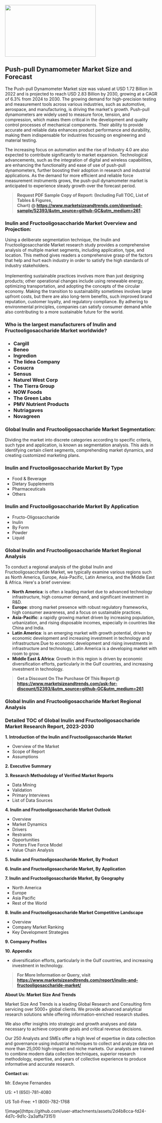 <p><img class="alignnone size-medium wp-image-20088" src="https://ffe5etoiles.com/wp-content/uploads/2024/12/MST1-300x171.png" alt="" width="300" height="171" /></p><h2>Push-pull Dynamometer Market Size and Forecast</h2><p>The Push-pull Dynamometer Market size was valued at USD 1.72 Billion in 2022 and is projected to reach USD 2.83 Billion by 2030, growing at a CAGR of 6.3% from 2024 to 2030. The growing demand for high-precision testing and measurement tools across various industries, such as automotive, aerospace, and manufacturing, is driving the market's growth. Push-pull dynamometers are widely used to measure force, tension, and compression, which makes them critical in the development and quality control processes of mechanical components. Their ability to provide accurate and reliable data enhances product performance and durability, making them indispensable for industries focusing on engineering and material testing.</p><p>The increasing focus on automation and the rise of Industry 4.0 are also expected to contribute significantly to market expansion. Technological advancements, such as the integration of digital and wireless capabilities, are enhancing the functionality and ease of use of push-pull dynamometers, further boosting their adoption in research and industrial applications. As the demand for more efficient and reliable force measurement instruments grows, the push-pull dynamometer market is anticipated to experience steady growth over the forecast period.</p></p><blockquote id="" class=""><strong>Request PDF Sample Copy of Report: (Including Full TOC, List of Tables &amp; Figures, Chart)&nbsp;@&nbsp;<strong><a href="https://www.marketsizeandtrends.com/download-sample/52393/&utm_source=github-GC&utm_medium=261" target="_blank">https://www.marketsizeandtrends.com/download-sample/52393/&utm_source=github-GC&utm_medium=261</a></strong></strong></blockquote><h3 id="" class="">Inulin and Fructooligosaccharide Market&nbsp;Overview and Projection:</h3><p id="" class="">Using a deliberate segmentation technique, the Inulin and Fructooligosaccharide Market research study provides a comprehensive analysis of multiple market segments, including application, type, and location. This method gives readers a comprehensive grasp of the factors that help and hurt each industry in order to satisfy the high standards of industry stakeholders. <br /> <br />Implementing sustainable practices involves more than just designing products; other operational changes include using renewable energy, optimizing transportation, and adopting the concepts of the circular economy. Making the transition to sustainability sometimes involves large upfront costs, but there are also long-term benefits, such improved brand reputation, customer loyalty, and regulatory compliance. By adhering to environmental principles, companies can satisfy consumer demand while also contributing to a more sustainable future for the world.</p><h3 id="" class="">Who is the largest manufacturers of&nbsp;Inulin and Fructooligosaccharide Market worldwide?</h3><h3 class=""><p><ul><li>Cargill </li><li> Beneo </li><li> Ingredion </li><li> The Iidea Company </li><li> Cosucra </li><li> Sensus </li><li> Naturel West Corp </li><li> The Tierra Group </li><li> NOW Foods </li><li> The Green Labs </li><li> PMV Nutrient Products </li><li> Nutriagaves </li><li> Novagreen</li></ul></p></h3><h3 id="" class="">Global&nbsp;Inulin and Fructooligosaccharide Market Segmentation:</h3><p id="" class="">Dividing the market into discrete categories according to specific criteria, such type and application, is known as segmentation analysis. This aids in identifying certain client segments, comprehending market dynamics, and creating customized marketing plans.</p><h3 id="" class="">Inulin and Fructooligosaccharide Market&nbsp;By Type</h3><p><p><ul><li>Food & Beverage </li><li> Dietary Supplements </li><li> Pharmaceuticals </li><li> Others</p></li></ul></p></p><h3 id="" class="">Inulin and Fructooligosaccharide Market&nbsp;By Application</h3><p class=""><p><ul><li>Fructo-Oligosaccharide </li><li> Inulin </li><li> By Form </li><li> Powder </li><li> Liquid</li></ul></p></p><h3 id="" class="">Global Inulin and Fructooligosaccharide Market Regional Analysis</h3><p id="" class="">To conduct a regional analysis of the global Inulin and Fructooligosaccharide Market, we typically examine various regions such as North America, Europe, Asia-Pacific, Latin America, and the Middle East &amp; Africa. Here's a brief overview:</p><ul><li><strong>North America</strong>: is often a leading market due to advanced technology infrastructure, high consumer demand, and significant investment in R&amp;D.</li><li><strong>Europe</strong>: strong market presence with robust regulatory frameworks, high consumer awareness, and a focus on sustainable practices.</li><li><strong>Asia-Pacific</strong>: a rapidly growing market driven by increasing population, urbanization, and rising disposable incomes, especially in countries like China and India.</li><li><strong>Latin America</strong>: is an emerging market with growth potential, driven by economic development and increasing investment in technology and infrastructure.Due to economic development and rising investments in infrastructure and technology, Latin America is a developing market with room to grow.</li><li><strong>Middle East &amp; Africa</strong>: Growth in this region is driven by economic diversification efforts, particularly in the Gulf countries, and increasing investment in technology.</li></ul><blockquote id="" class=""><strong>Get a Discount On The Purchase Of This Report @ <strong><a href="https://www.marketsizeandtrends.com/ask-for-discount/52393/&utm_source=github-GC&utm_medium=261" target="_blank">https://www.marketsizeandtrends.com/ask-for-discount/52393/&utm_source=github-GC&utm_medium=261</a></strong></strong></blockquote><h3 id="" class="">Global Inulin and Fructooligosaccharide Market Regional Analysis</h3><h3 id="" class="">Detailed TOC of Global Inulin and Fructooligosaccharide Market Research Report, 2023-2030</h3><p id="" class=""><strong>1. Introduction of the Inulin and Fructooligosaccharide Market</strong></p><ul><li>Overview of the Market</li><li>Scope of Report</li><li>Assumptions</li></ul><p id="" class=""><strong>2. Executive Summary</strong></p><p id="" class=""><strong>3. Research Methodology of Verified Market Reports</strong></p><ul><li>Data Mining</li><li>Validation</li><li>Primary Interviews</li><li>List of Data Sources</li></ul><p id="" class=""><strong>4. Inulin and Fructooligosaccharide Market Outlook</strong></p><ul><li>Overview</li><li>Market Dynamics</li><li>Drivers</li><li>Restraints</li><li>Opportunities</li><li>Porters Five Force Model</li><li>Value Chain Analysis</li></ul><p id="" class=""><strong>5. Inulin and Fructooligosaccharide Market, By Product</strong></p><p id="" class=""><strong>6. Inulin and Fructooligosaccharide Market, By Application</strong></p><p id="" class=""><strong>7. Inulin and Fructooligosaccharide Market, By Geography</strong></p><ul><li>North America</li><li>Europe</li><li>Asia Pacific</li><li>Rest of the World</li></ul><p id="" class=""><strong>8. Inulin and Fructooligosaccharide Market Competitive Landscape</strong></p><ul><li>Overview</li><li>Company Market Ranking</li><li>Key Development Strategies</li></ul><p id="" class=""><strong>9. Company Profiles</strong></p><p id="" class=""><strong>10. Appendix</strong></p><ul><li>diversification efforts, particularly in the Gulf countries, and increasing investment in technology.</li></ul><blockquote id="" class=""><strong>For More Information or Query, visit <strong><strong><a href="https://www.marketsizeandtrends.com/report/inulin-and-fructooligosaccharide-market/" target="_blank">https://www.marketsizeandtrends.com/report/inulin-and-fructooligosaccharide-market/</a></strong></strong></strong></blockquote><p id="" class=""><strong>About Us: Market Size And Trends</strong></p><p id="" class="">Market Size And Trends is a leading Global Research and Consulting firm servicing over 5000+ global clients. We provide advanced analytical research solutions while offering information-enriched research studies.</p><p id="" class="">We also offer insights into strategic and growth analyses and data necessary to achieve corporate goals and critical revenue decisions.</p><p id="" class="">Our 250 Analysts and SMEs offer a high level of expertise in data collection and governance using industrial techniques to collect and analyze data on more than 25,000 high-impact and niche markets. Our analysts are trained to combine modern data collection techniques, superior research methodology, expertise, and years of collective experience to produce informative and accurate research.</p><p id="" class=""><strong>Contact us:</strong></p><p id="" class="">Mr. Edwyne Fernandes</p><p id="" class="">US: +1 (650)-781-4080</p><p id="" class="">US Toll-Free: +1 (800)-782-1768</p>
![image](https://github.com/user-attachments/assets/2d4b8cca-fd24-4d7c-9d1c-2a3affa73151)
